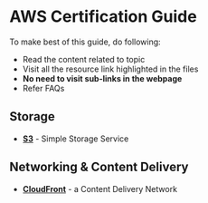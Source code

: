 # AWS Certification Guide

To make best of this guide, do following:
 - Read the content related to topic
 - Visit all the resource link highlighted in the files
 - **No need to visit sub-links in the webpage**
 - Refer FAQs

## Storage

- [**S3**](./Storage/S3.md) - Simple Storage Service

## Networking & Content Delivery

- [**CloudFront**](./Networking/CloudFront.md) - a Content Delivery Network


